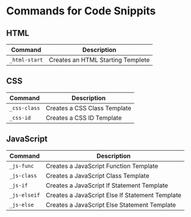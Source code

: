 # Commands for Code Snippits

## HTML
|Command|Description|
|---|---|
|`_html-start`|Creates an HTML Starting Templete|

## CSS
|Command|Description|
|---|---|
|`_css-class`|Creates a CSS Class Template|
|`_css-id`|Creates a CSS ID Template|

## JavaScript
|Command|Description|
|---|---|
|`_js-func`|Creates a JavaScript Function Template|
|`_js-class`|Creates a JavaScript Class Template|
|`_js-if`|Creates a JavaScript If Statement Template|
|`_js-elseif`|Creates a JavaScript Else If Statement Template|
|`_js-else`|Creates a JavaScript Else Statement Template|